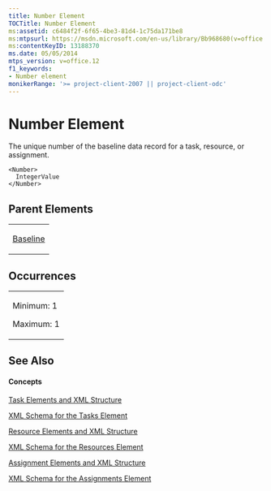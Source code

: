 ```yaml
---
title: Number Element
TOCTitle: Number Element
ms:assetid: c6484f2f-6f65-4be3-81d4-1c75da171be8
ms:mtpsurl: https://msdn.microsoft.com/en-us/library/Bb968680(v=office.12)
ms:contentKeyID: 13188370
ms.date: 05/05/2014
mtps_version: v=office.12
f1_keywords:
- Number element
monikerRange: '>= project-client-2007 || project-client-odc'
---
```


# Number Element




The unique number of the baseline data record for a task, resource, or assignment.

    <Number>
      IntegerValue
    </Number>

## Parent Elements

<table>
<colgroup>
<col style="width: 100%" />
</colgroup>
<tbody>
<tr class="odd">
<td><p><a href="bb968599(v=office.12).md">Baseline</a></p></td>
</tr>
</tbody>
</table>

## Occurrences

<table>
<colgroup>
<col style="width: 100%" />
</colgroup>
<tbody>
<tr class="odd">
<td><p>Minimum: 1</p>
<p>Maximum: 1</p></td>
</tr>
</tbody>
</table>

## See Also

#### Concepts

[Task Elements and XML Structure](task-elements-and-xml-structure.md)

[XML Schema for the Tasks Element](xml-schema-for-the-tasks-element.md)

[Resource Elements and XML Structure](resource-elements-and-xml-structure.md)

[XML Schema for the Resources Element](xml-schema-for-the-resources-element.md)

[Assignment Elements and XML Structure](assignment-elements-and-xml-structure.md)

[XML Schema for the Assignments Element](xml-schema-for-the-assignments-element.md)

